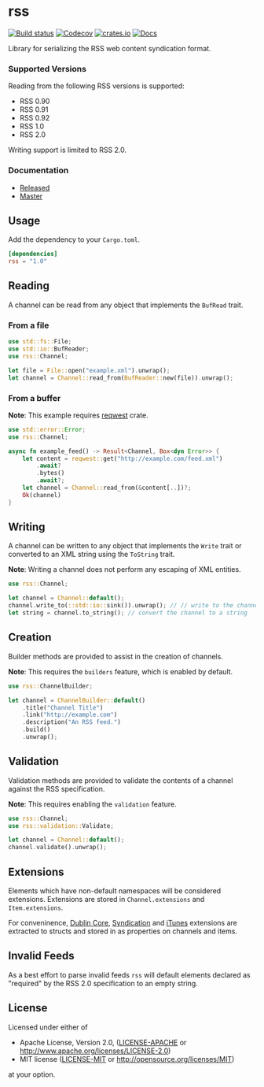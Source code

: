 # rss

[![Build status](https://github.com/rust-syndication/rss/workflows/Build/badge.svg)](https://github.com/rust-syndication/rss/actions?query=branch%3Amaster)
[![Codecov](https://codecov.io/gh/rust-syndication/rss/branch/master/graph/badge.svg)](https://codecov.io/gh/rust-syndication/rss)
[![crates.io](http://meritbadge.herokuapp.com/rss)](https://crates.io/crates/rss)
[![Docs](https://docs.rs/rss/badge.svg)](https://docs.rs/rss)

Library for serializing the RSS web content syndication format.

### Supported Versions

Reading from the following RSS versions is supported:

* RSS 0.90
* RSS 0.91
* RSS 0.92
* RSS 1.0
* RSS 2.0

Writing support is limited to RSS 2.0.

### Documentation

- [Released](https://docs.rs/rss/)
- [Master](https://rust-syndication.github.io/rss/rss/)

## Usage

Add the dependency to your `Cargo.toml`.

```toml
[dependencies]
rss = "1.0"
```

## Reading

A channel can be read from any object that implements the `BufRead` trait.

### From a file

```rust
use std::fs::File;
use std::io::BufReader;
use rss::Channel;

let file = File::open("example.xml").unwrap();
let channel = Channel::read_from(BufReader::new(file)).unwrap();
```

### From a buffer

**Note**: This example requires [reqwest](https://crates.io/crates/reqwest) crate.

```rust
use std::error::Error;
use rss::Channel;

async fn example_feed() -> Result<Channel, Box<dyn Error>> {
    let content = reqwest::get("http://example.com/feed.xml")
        .await?
        .bytes()
        .await?;
    let channel = Channel::read_from(&content[..])?;
    Ok(channel)
}
```

## Writing

A channel can be written to any object that implements the `Write` trait or converted to an XML string using the `ToString` trait.

**Note**: Writing a channel does not perform any escaping of XML entities.

```rust
use rss::Channel;

let channel = Channel::default();
channel.write_to(::std::io::sink()).unwrap(); // // write to the channel to a writer
let string = channel.to_string(); // convert the channel to a string
```

## Creation

Builder methods are provided to assist in the creation of channels.

**Note**: This requires the `builders` feature, which is enabled by default.

```rust
use rss::ChannelBuilder;

let channel = ChannelBuilder::default()
    .title("Channel Title")
    .link("http://example.com")
    .description("An RSS feed.")
    .build()
    .unwrap();
```

## Validation

Validation methods are provided to validate the contents of a channel against the RSS specification.

**Note**: This requires enabling the `validation` feature.

```rust
use rss::Channel;
use rss::validation::Validate;

let channel = Channel::default();
channel.validate().unwrap();
```

## Extensions

Elements which have non-default namespaces will be considered extensions. Extensions are stored in `Channel.extensions` and `Item.extensions`. 

For conveninence, [Dublin Core](http://dublincore.org/documents/dces/), [Syndication](http://web.resource.org/rss/1.0/modules/syndication/) and [iTunes](https://help.apple.com/itc/podcasts_connect/#/itcb54353390) extensions are extracted to structs and stored in as properties on channels and items.

## Invalid Feeds

As a best effort to parse invalid feeds `rss` will default elements declared as "required" by the RSS 2.0 specification to an empty string.

## License

Licensed under either of

 * Apache License, Version 2.0, ([LICENSE-APACHE](LICENSE-APACHE) or http://www.apache.org/licenses/LICENSE-2.0)
 * MIT license ([LICENSE-MIT](LICENSE-MIT) or http://opensource.org/licenses/MIT)

at your option.
